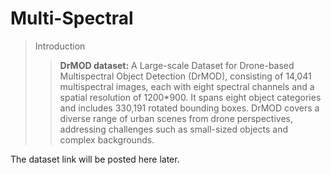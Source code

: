 # Multi-Spectral

>Introduction
>>**DrMOD dataset:** A Large-scale Dataset for Drone-based Multispectral Object Detection (DrMOD), 
consisting of 14,041 multispectral images, each with eight spectral channels 
and a spatial resolution of 1200*900. It spans eight object categories and 
includes 330,191 rotated bounding boxes. DrMOD covers a diverse range of urban 
scenes from drone perspectives, addressing challenges such as small-sized 
objects and complex backgrounds.

The dataset link will be posted here later.
